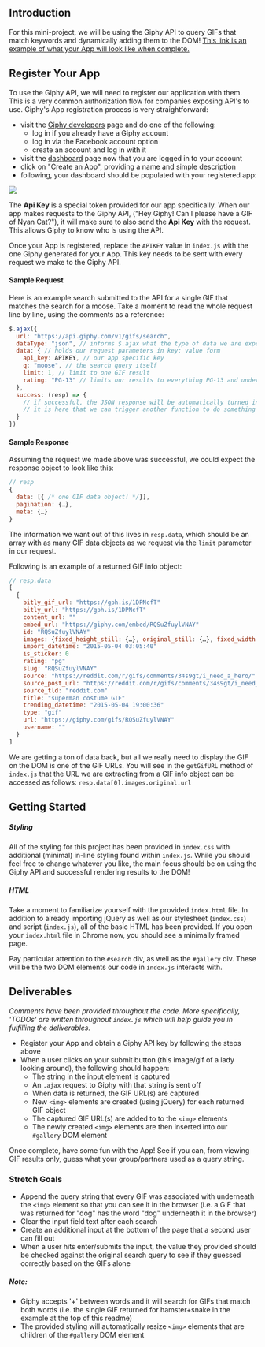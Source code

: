 ## Introduction

For this mini-project, we will be using the Giphy API to query GIFs that match keywords and dynamically adding them to the DOM! [This link is an example of what your App will look like when complete.][example]

## Register Your App

To use the Giphy API, we will need to register our application with them. This is a very common authorization flow for companies exposing API's to use. Giphy's App registration process is very straightforward:

- visit the [Giphy developers][giphy-dev] page and do one of the following:
  - log in if you already have a Giphy account
  - log in via the Facebook account option
  - create an account and log in with it
- visit the [dashboard][giphy-dashboard] page now that you are logged in to your account
- click on "Create an App", providing a name and simple description
- following, your dashboard should be populated with your registered app:

![](https://curriculum-content.s3.amazonaws.com/KWK/giphy-app-reg.png)
  
The **Api Key** is a special token provided for our app specifically. When our app makes requests to the Giphy API, ("Hey Giphy! Can I please have a GIF of Nyan Cat?"), it will make sure to also send the **Api Key** with the request. This allows Giphy to know who is using the API.

Once your App is registered, replace the `APIKEY` value in `index.js` with the one Giphy generated for your App. This key needs to be sent with every request we make to the Giphy API. 

#### Sample Request

Here is an example search submitted to the API for a single GIF that matches the search for a moose. Take a moment to read the whole request line by line, using the comments as a reference:

```javascript
$.ajax({
  url: "https://api.giphy.com/v1/gifs/search",
  dataType: "json", // informs $.ajax what the type of data we are expecting back will be
  data: { // holds our request parameters in key: value form
    api_key: APIKEY, // our app specific key
    q: "moose", // the search query itself
    limit: 1, // limit to one GIF result
    rating: "PG-13" // limits our results to everything PG-13 and under 
  },
  success: (resp) => {
    // if successful, the JSON response will be automatically turned into a JavaScript object by $.ajax
    // it is here that we can trigger another function to do something with the response data!
  }
})
```

#### Sample Response

Assuming the request we made above was successful, we could expect the response object to look like this:

```javascript
// resp
{
  data: [{ /* one GIF data object! */}], 
  pagination: {…}, 
  meta: {…}
}
```

The information we want out of this lives in `resp.data`, which should be an array with as many GIF data objects as we request via the `limit` parameter in our request.

Following is an example of a returned GIF info object:

```javascript
// resp.data
[
  {
    bitly_gif_url: "https://gph.is/1DPNcfT"
    bitly_url: "https://gph.is/1DPNcfT"
    content_url: ""
    embed_url: "https://giphy.com/embed/RQSuZfuylVNAY"
    id: "RQSuZfuylVNAY"
    images: {fixed_height_still: {…}, original_still: {…}, fixed_width: {…}, fixed_height_small_still: {…}, fixed_height_downsampled: {…}, …}
    import_datetime: "2015-05-04 03:05:40"
    is_sticker: 0
    rating: "pg"
    slug: "RQSuZfuylVNAY"
    source: "https://reddit.com/r/gifs/comments/34s9gt/i_need_a_hero/"
    source_post_url: "https://reddit.com/r/gifs/comments/34s9gt/i_need_a_hero/"
    source_tld: "reddit.com"
    title: "superman costume GIF"
    trending_datetime: "2015-05-04 19:00:36"
    type: "gif"
    url: "https://giphy.com/gifs/RQSuZfuylVNAY"
    username: ""
  }
]
```

We are getting a ton of data back, but all we really need to display the GIF on the DOM is one of the GIF URLs. You will see in the `getGifURL` method of `index.js` that the URL we are extracting from a GIF info object can be accessed as follows: `resp.data[0].images.original.url`

## Getting Started

##### Styling

All of the styling for this project has been provided in `index.css` with additional (minimal) in-line styling found within `index.js`. While you should feel free to change whatever you like, the main focus should be on using the Giphy API and successful rendering results to the DOM!

##### HTML

Take a moment to familiarize yourself with the provided `index.html` file. In addition to already importing jQuery as well as our stylesheet (`index.css`) and script (`index.js`), all of the basic HTML has been provided. If you open your `index.html` file in Chrome now, you should see a minimally framed page.

Pay particular attention to the `#search` div, as well as the `#gallery` div. These will be the two DOM elements our code in `index.js` interacts with. 

## Deliverables

_Comments have been provided throughout the code. More specifically, 'TODOs' are written throughout `index.js` which will help guide you in fulfilling the deliverables._

- Register your App and obtain a Giphy API key by following the steps above
- When a user clicks on your submit button (this image/gif of a lady looking around), the following should happen:
  - The string in the input element is captured
  - An `.ajax` request to Giphy with that string is sent off
  - When data is returned, the GIF URL(s) are captured
  - New `<img>` elements are created (using jQuery) for each returned GIF object
  - The captured GIF URL(s) are added to to the `<img>` elements
  - The newly created `<img>` elements are then inserted into our `#gallery` DOM element
  
Once complete, have some fun with the App! See if you can, from viewing GIF results only, guess what your group/partners used as a query string. 

### Stretch Goals

  - Append the query string that every GIF was associated with underneath the `<img>` element so that you can see it in the browser (i.e. a GIF that was returned for "dog" has the word "dog" underneath it in the browser)
  - Clear the input field text after each search
  - Create an additional input at the bottom of the page that a second user can fill out
  - When a user hits enter/submits the input, the value they provided should be checked against the original search query to see if they guessed correctly based on the GIFs alone

##### Note:
  - Giphy accepts '+' between words and it will search for GIFs that match both words (i.e. the single GIF returned for hamster+snake in the example at the top of this readme)
  - The provided styling will automatically resize `<img>` elements that are children of the `#gallery` DOM element
  

[giphy-dev]: https://developers.giphy.com/
[giphy-dashboard]: https://developers.giphy.com/dashboard/
[example]: https://curriculum-content.s3.amazonaws.com/KWK/sample-giphy-proj.gif
